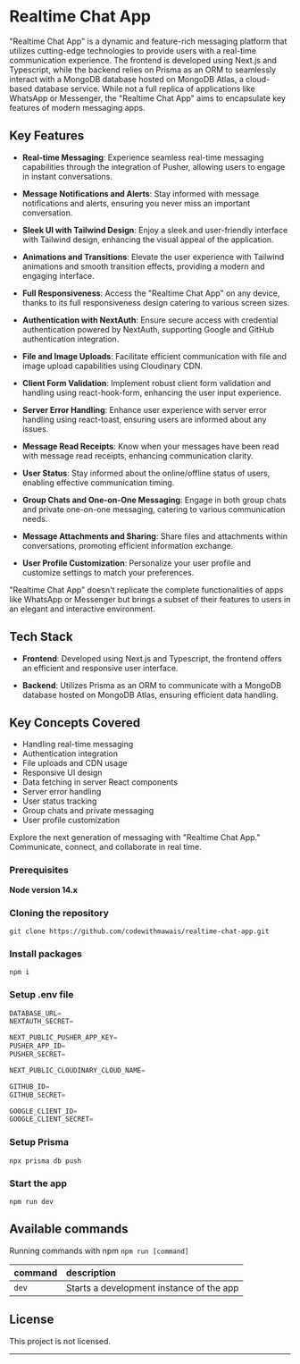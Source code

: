 # Realtime Chat App

"Realtime Chat App" is a dynamic and feature-rich messaging platform that utilizes cutting-edge technologies to provide users with a real-time communication experience. The frontend is developed using Next.js and Typescript, while the backend relies on Prisma as an ORM to seamlessly interact with a MongoDB database hosted on MongoDB Atlas, a cloud-based database service. While not a full replica of applications like WhatsApp or Messenger, the "Realtime Chat App" aims to encapsulate key features of modern messaging apps.

## Key Features

- **Real-time Messaging**: Experience seamless real-time messaging capabilities through the integration of Pusher, allowing users to engage in instant conversations.

- **Message Notifications and Alerts**: Stay informed with message notifications and alerts, ensuring you never miss an important conversation.

- **Sleek UI with Tailwind Design**: Enjoy a sleek and user-friendly interface with Tailwind design, enhancing the visual appeal of the application.

- **Animations and Transitions**: Elevate the user experience with Tailwind animations and smooth transition effects, providing a modern and engaging interface.

- **Full Responsiveness**: Access the "Realtime Chat App" on any device, thanks to its full responsiveness design catering to various screen sizes.

- **Authentication with NextAuth**: Ensure secure access with credential authentication powered by NextAuth, supporting Google and GitHub authentication integration.

- **File and Image Uploads**: Facilitate efficient communication with file and image upload capabilities using Cloudinary CDN.

- **Client Form Validation**: Implement robust client form validation and handling using react-hook-form, enhancing the user input experience.

- **Server Error Handling**: Enhance user experience with server error handling using react-toast, ensuring users are informed about any issues.

- **Message Read Receipts**: Know when your messages have been read with message read receipts, enhancing communication clarity.

- **User Status**: Stay informed about the online/offline status of users, enabling effective communication timing.

- **Group Chats and One-on-One Messaging**: Engage in both group chats and private one-on-one messaging, catering to various communication needs.

- **Message Attachments and Sharing**: Share files and attachments within conversations, promoting efficient information exchange.

- **User Profile Customization**: Personalize your user profile and customize settings to match your preferences.

"Realtime Chat App" doesn't replicate the complete functionalities of apps like WhatsApp or Messenger but brings a subset of their features to users in an elegant and interactive environment.

## Tech Stack

- **Frontend**: Developed using Next.js and Typescript, the frontend offers an efficient and responsive user interface.

- **Backend**: Utilizes Prisma as an ORM to communicate with a MongoDB database hosted on MongoDB Atlas, ensuring efficient data handling.

## Key Concepts Covered

- Handling real-time messaging
- Authentication integration
- File uploads and CDN usage
- Responsive UI design
- Data fetching in server React components
- Server error handling
- User status tracking
- Group chats and private messaging
- User profile customization

Explore the next generation of messaging with "Realtime Chat App." Communicate, connect, and collaborate in real time.

### Prerequisites

**Node version 14.x**

### Cloning the repository

```shell
git clone https://github.com/codewithmawais/realtime-chat-app.git
```

### Install packages

```shell
npm i
```

### Setup .env file


```js
DATABASE_URL=
NEXTAUTH_SECRET=

NEXT_PUBLIC_PUSHER_APP_KEY=
PUSHER_APP_ID=
PUSHER_SECRET=

NEXT_PUBLIC_CLOUDINARY_CLOUD_NAME=

GITHUB_ID=
GITHUB_SECRET=

GOOGLE_CLIENT_ID=
GOOGLE_CLIENT_SECRET=
```

### Setup Prisma

```shell
npx prisma db push

```

### Start the app

```shell
npm run dev
```

## Available commands

Running commands with npm `npm run [command]`

| command         | description                              |
| :-------------- | :--------------------------------------- |
| `dev`           | Starts a development instance of the app |

## License

This project is not licensed.

---
